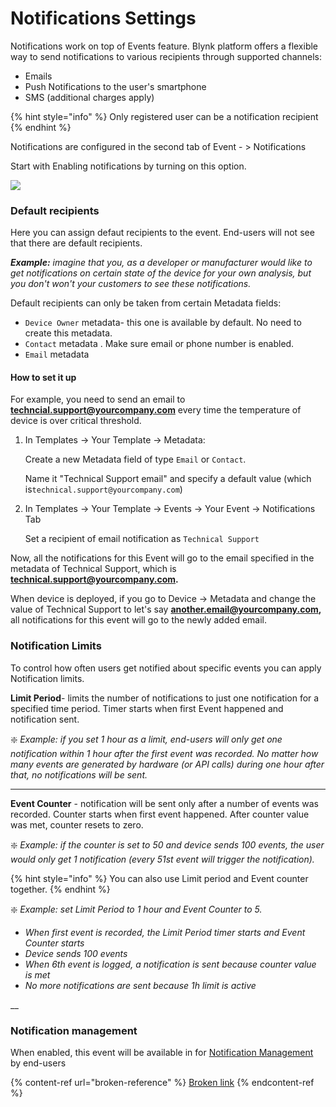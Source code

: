 # Notifications Settings

Notifications work on top of Events feature. Blynk platform offers a flexible way to send notifications to various recipients through supported channels:

* Emails
* Push Notifications to the user's smartphone
* SMS (additional charges apply)

{% hint style="info" %}
Only registered user can be a notification recipient
{% endhint %}

Notifications are configured in the second tab of Event - > Notifications

Start with Enabling notifications by turning on this option.



![](../../../../.gitbook/assets/new\_ev\_notifspng.png)

### Default recipients

Here you can assign defaut recipients to the event. End-users will not see that there are default recipients.

_**Example:** imagine that you, as a developer or manufacturer would like to get notifications on certain state of the device for your own analysis, but you don't won't your customers to see these notifications._

Default recipients can only be taken from certain Metadata fields:&#x20;

* `Device Owner` metadata-  this one is available by default. No need to create this metadata.
* `Contact` metadata . Make sure email or phone number is enabled.
* `Email` metadata

#### How to set it up

For example, you need to send an email to **techncial.support@yourcompany.com** every time the temperature of device is over critical threshold.

1.  In Templates -> Your Template -> Metadata:

    Create a new Metadata field of type `Email` or `Contact`.

    Name it "Technical Support email" and specify a default value (which is`technical.support@yourcompany.com`)
2.  In Templates -> Your Template -> Events -> Your Event -> Notifications Tab

    Set a recipient of email notification as `Technical Support`

Now, all the notifications for this Event will go to the email specified in the metadata of Technical Support, which is **technical.support@yourcompany.com.**&#x20;

When device is deployed, if you go to Device -> Metadata and change the value of Technical Support to let's say **another.email@yourcompany.com,** all notifications for this event will go to the newly added email.

###

### Notification Limits

To control how often users get notified about specific events you can apply Notification limits.

**Limit Period**- limits the number of notifications to just one notification for a specified time period. Timer starts when first Event happened and notification sent.

❇️ _Example: if you set 1 hour as a limit, end-users will only get one notification within 1 hour after the first event was recorded. No matter how many events are generated by hardware (or API calls) during one hour after that, no notifications will be sent._

****

**Event Counter** - notification will be sent only after a number of events was recorded. Counter starts when first event happened. After counter value was met, counter resets to zero.&#x20;

❇️ _Example: if the counter is set to 50 and device sends 100 events, the user would only get 1 notification (every 51st event will trigger the notification)._

{% hint style="info" %}
You can also use Limit period and Event counter together.
{% endhint %}

❇️ _Example: set Limit Period to 1 hour and Event Counter to 5._

* _When first event is recorded, the Limit Period timer starts and Event Counter starts_
* _Device sends 100 events_
* _When 6th event is logged, a notification is sent because counter value is met_
* _No more notifications are sent because 1h limit is active_

__

### Notification management

When enabled, this event will be available in for [Notification Management](../../../devices/notifications-settings.md#managing-notifications) by end-users

{% content-ref url="broken-reference" %}
[Broken link](broken-reference)
{% endcontent-ref %}











